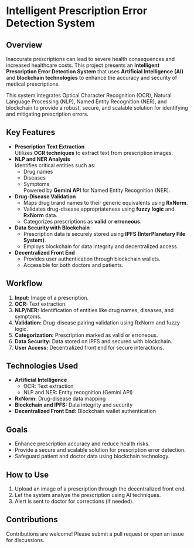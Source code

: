 
# Intelligent Prescription Error Detection System

## Overview

Inaccurate prescriptions can lead to severe health consequences and increased healthcare costs. This project presents an **Intelligent Prescription Error Detection System** that uses **Artificial Intelligence (AI)** and **blockchain technologies** to enhance the accuracy and security of medical prescriptions.

This system integrates Optical Character Recognition (OCR), Natural Language Processing (NLP), Named Entity Recognition (NER), and blockchain to provide a robust, secure, and scalable solution for identifying and mitigating prescription errors.

## Key Features

- **Prescription Text Extraction**  
  Utilizes **OCR techniques** to extract text from prescription images.  
- **NLP and NER Analysis**  
  Identifies critical entities such as:
  - Drug names
  - Diseases
  - Symptoms  
  Powered by **Gemini API** for Named Entity Recognition (NER).  
- **Drug-Disease Validation**  
  - Maps drug brand names to their generic equivalents using **RxNorm**.  
  - Validates drug-disease appropriateness using **fuzzy logic** and **RxNorm** data.  
  - Categorizes prescriptions as **valid** or **erroneous**.  
- **Data Security with Blockchain**  
  - Prescription data is securely stored using **IPFS (InterPlanetary File System)**.  
  - Employs blockchain for data integrity and decentralized access.  
- **Decentralized Front End**  
  - Provides user authentication through blockchain wallets.  
  - Accessible for both doctors and patients.

## Workflow

1. **Input:** Image of a prescription.  
2. **OCR:** Text extraction.  
3. **NLP/NER:** Identification of entities like drug names, diseases, and symptoms.  
4. **Validation:** Drug-disease pairing validation using RxNorm and fuzzy logic.  
5. **Categorization:** Prescription marked as valid or erroneous.  
6. **Data Security:** Data stored on IPFS and secured with blockchain.  
7. **User Access:** Decentralized front end for secure interactions.

## Technologies Used

- **Artificial Intelligence**  
  - OCR: Text extraction  
  - NLP and NER: Entity recognition (Gemini API)  
- **RxNorm:** Drug-disease data mapping  
- **Blockchain and IPFS:** Data integrity and security  
- **Decentralized Front End:** Blockchain wallet authentication  

## Goals

- Enhance prescription accuracy and reduce health risks.  
- Provide a secure and scalable solution for prescription error detection.  
- Safeguard patient and doctor data using blockchain technology.

## How to Use

1. Upload an image of a prescription through the decentralized front end.  
2. Let the system analyze the prescription using AI techniques.  
3. Alert is sent to doctor for corrections (if needed).  

## Contributions

Contributions are welcome! Please submit a pull request or open an issue for discussions.  



